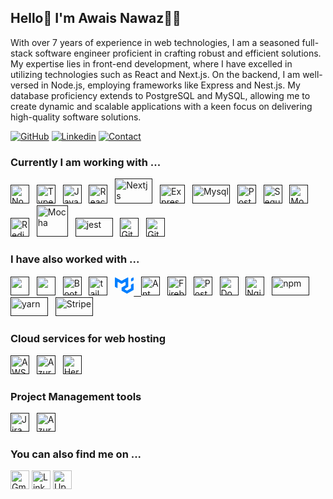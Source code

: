 ## Hello👋 I'm Awais Nawaz👨‍💻

With over 7 years of experience in web technologies, I am a seasoned full-stack software engineer proficient in crafting robust and efficient solutions. My expertise lies in front-end development, where I have excelled in utilizing technologies such as React and Next.js. On the backend, I am well-versed in Node.js, employing frameworks like Express and Nest.js. My database proficiency extends to PostgreSQL and MySQL, allowing me to create dynamic and scalable applications with a keen focus on delivering high-quality software solutions.

[![GitHub](https://img.shields.io/badge/GITHUB-blue?style=for-the-badge&logo=github)](https://github.com/mawaisnawaz/)
[![Linkedin](https://img.shields.io/badge/MY%20PROFILE-Linkedin-blue?style=for-the-badge&logo=linkedin)](https://www.linkedin.com/in/muhammadawaisnawaz/)
[![Contact](https://img.shields.io/badge/CONTACT-GMAIL-yellow?style=for-the-badge&logo=gmail&logoColor=white)](mailto:awais00772@gmail.com)

### Currently I am working with ...

<a href="" target="_blank" title="Node.js" rel="noreferrer"><img src="https://www.vectorlogo.zone/logos/nodejs/nodejs-icon.svg" alt="Node.js" width="30" height="30"/></a>&nbsp;&nbsp;
<a href="" target="_blank" title="TypeScript" rel="noreferrer"><img src="https://www.vectorlogo.zone/logos/typescriptlang/typescriptlang-icon.svg" alt="TypeScript" width="30" height="30"/></a>&nbsp;&nbsp;
<a href="" target="_blank" title="JavaScript" rel="noreferrer"><img src="https://www.freepnglogos.com/uploads/javascript-png/javascript-vector-logo-yellow-png-transparent-javascript-vector-12.png" alt="JavaScript" width="30" height="30"/></a>&nbsp;&nbsp;
<a href="" target="_blank" title="ReactJS" rel="noreferrer"><img src="https://www.vectorlogo.zone/logos/reactjs/reactjs-icon.svg" alt="ReactJS" width="30" height="30"/></a>&nbsp;&nbsp;
<a href="" target="_blank" title="Nextjs" rel="noreferrer"><img src="https://raw.githubusercontent.com/creativetimofficial/public-assets/master/logos/nextjs.jpg" alt="Nextjs" width="60" height="40"/></a>&nbsp;&nbsp;
<a href="" target="_blank" title="Expressjs" rel="noreferrer"><img src="https://ajeetchaulagain.com/static/7cb4af597964b0911fe71cb2f8148d64/87351/express-js.png" alt="Expressjs" width="40" height="30"/></a>&nbsp;&nbsp;
<a href="" target="_blank" title="Mysql" rel="noreferrer"><img src="https://www.vectorlogo.zone/logos/mysql/mysql-official.svg" alt="Mysql" width="60" height="30"/></a>&nbsp;&nbsp;
<a href="" title="PostgreSQL" target="_blank" rel="noreferrer"><img src="https://www.vectorlogo.zone/logos/postgresql/postgresql-icon.svg" alt="PostgreSQL" width="30" height="30"/></a>&nbsp;&nbsp;
<a href="" title="Sequelize" target="_blank" rel="noreferrer"><img src="https://www.vectorlogo.zone/logos/sequelizejs/sequelizejs-icon.svg" alt="Sequelize" width="30" height="30"/></a>&nbsp;&nbsp;
<a href="" target="_blank" title="MongoDB" rel="noreferrer"><img src="https://www.vectorlogo.zone/logos/mongodb/mongodb-icon.svg" alt="Mongo" width="30" height="30"/></a>&nbsp;&nbsp;
<a href="" title="Redis" target="_blank" rel="noreferrer"><img src="https://www.vectorlogo.zone/logos/redis/redis-icon.svg" alt="Redis" width="30" height="30"/></a>&nbsp;&nbsp;
<a href="" target="_blank" title="Mocha" rel="noreferrer"><img src="https://www.vectorlogo.zone/logos/mochajs/mochajs-icon.svg" alt="Mocha" width="50" height="50"/></a>&nbsp;&nbsp;
<a href="" target="_blank" title="Jest" rel="noreferrer"><img src="https://www.vectorlogo.zone/logos/jestjsio/jestjsio-ar21.svg" alt="jest" width="60" height="30"/></a>&nbsp;&nbsp;
<a href="" target="_blank" title="Git" rel="noreferrer"><img src="https://www.vectorlogo.zone/logos/git-scm/git-scm-icon.svg" alt="Git" width="30" height="30"/></a>&nbsp;&nbsp;
<a href="" target="_blank" title="GitHub" rel="noreferrer"><img src="https://www.vectorlogo.zone/logos/github/github-tile.svg" alt="GitHub" width="30" height="30"/></a>&nbsp;&nbsp;

### I have also worked with ...

<a href="" title="HTML" target="_blank" rel="noreferrer"><img src="https://www.vectorlogo.zone/logos/w3_html5/w3_html5-icon.svg" alt="" width="30" height="30"/></a>&nbsp;&nbsp;
<a href="" title="CSS" target="_blank" rel="noreferrer"><img src="https://www.vectorlogo.zone/logos/w3_css/w3_css-icon.svg" alt="" width="30" height="30"/></a>&nbsp;&nbsp;
<a href="" title="Bootstrap" target="_blank" rel="noreferrer"><img src="https://www.vectorlogo.zone/logos/getbootstrap/getbootstrap-icon.svg" alt="Bootstarp" width="30" height="30"/></a>&nbsp;&nbsp;
<a href="" title="Tailwindcss" target="_blank" rel="noreferrer"><img src="https://www.vectorlogo.zone/logos/tailwindcss/tailwindcss-icon.svg" alt="tailwindcss" width="30" height="30"/></a>&nbsp;&nbsp;
<a href="" title="MUI" target="_blank" rel="noreferrer"><svg xmlns="http://www.w3.org/2000/svg" width="30" height="32" viewBox="0 0 36 32" fill="none" class="css-1170n61"><path fill-rule="evenodd" clip-rule="evenodd" d="M30.343 21.976a1 1 0 00.502-.864l.018-5.787a1 1 0 01.502-.864l3.137-1.802a1 1 0 011.498.867v10.521a1 1 0 01-.502.867l-11.839 6.8a1 1 0 01-.994.001l-9.291-5.314a1 1 0 01-.504-.868v-5.305c0-.006.007-.01.013-.007.005.003.012 0 .012-.007v-.006c0-.004.002-.008.006-.01l7.652-4.396c.007-.004.004-.015-.004-.015a.008.008 0 01-.008-.008l.015-5.201a1 1 0 00-1.5-.87l-5.687 3.277a1 1 0 01-.998 0L6.666 9.7a1 1 0 00-1.499.866v9.4a1 1 0 01-1.496.869l-3.166-1.81a1 1 0 01-.504-.87l.028-16.43A1 1 0 011.527.86l10.845 6.229a1 1 0 00.996 0L24.21.86a1 1 0 011.498.868v16.434a1 1 0 01-.501.867l-5.678 3.27a1 1 0 00.004 1.735l3.132 1.783a1 1 0 00.993-.002l6.685-3.839zM31 7.234a1 1 0 001.514.857l3-1.8A1 1 0 0036 5.434V1.766A1 1 0 0034.486.91l-3 1.8a1 1 0 00-.486.857v3.668z" fill="#007FFF"></path></svg>&nbsp;&nbsp;
<a href="" title="Ant Design" target="_blank" rel="noreferrer"><img src="https://gw.alipayobjects.com/zos/rmsportal/KDpgvguMpGfqaHPjicRK.svg" alt="Ant Design" width="30" height="30"/></a>&nbsp;&nbsp;
<a href="" title="Firebase" target="_blank" rel="noreferrer"><img src="https://www.vectorlogo.zone/logos/firebase/firebase-icon.svg" alt="Firebase" width="30" height="30"/></a>&nbsp;&nbsp;
<a href="" title="Postman" target="_blank" rel="noreferrer"><img src="https://www.vectorlogo.zone/logos/getpostman/getpostman-icon.svg" alt="Postman" width="30" height="30"/></a>&nbsp;&nbsp;
<a href="" title="Docker" target="_blank" rel="noreferrer"><img src="https://www.vectorlogo.zone/logos/docker/docker-icon.svg" alt="Docker" width="30" height="30"/></a>&nbsp;&nbsp;
<a href="" title="Nginx" target="_blank" rel="noreferrer"><img src="https://www.vectorlogo.zone/logos/nginx/nginx-icon.svg" alt="Nginx" width="30" height="30"/></a>&nbsp;&nbsp;
<a href="" title="npm" target="_blank" rel="noreferrer"><img src="https://www.vectorlogo.zone/logos/npmjs/npmjs-ar21.svg" alt="npm" width="60" height="30"/></a>&nbsp;&nbsp;
<a href="" title="yarn" target="_blank" rel="noreferrer"><img src="https://www.vectorlogo.zone/logos/yarnpkg/yarnpkg-ar21.svg" alt="yarn" width="60" height="30"/></a>&nbsp;&nbsp;
<a href="" title="Stripe" target="_blank" rel="noreferrer"><img src="https://www.vectorlogo.zone/logos/stripe/stripe-ar21.svg" alt="Stripe" width="60" height="30"/></a>&nbsp;&nbsp;


### Cloud services for web hosting
<a href="" title="AWS" target="_blank" rel="noreferrer"><img src="https://www.vectorlogo.zone/logos/amazon/amazon-icon.svg" alt="AWS" width="30" height="30"/></a>&nbsp;&nbsp;
<a href="" title="Microsoft Azure" target="_blank" rel="noreferrer"><img src="https://www.vectorlogo.zone/logos/microsoft_azure/microsoft_azure-icon.svg" alt="Azure" width="30" height="30"/></a>&nbsp;&nbsp;
<a href="" title="Heroku" target="_blank" rel="noreferrer"><img src="https://www.vectorlogo.zone/logos/heroku/heroku-icon.svg" alt="Heroku" width="30" height="30"/></a>&nbsp;&nbsp;

### Project Management tools
<a href="" title="Jira" target="_blank" rel="noreferrer"><img src="https://www.vectorlogo.zone/logos/atlassian_jira/atlassian_jira-icon.svg" alt="Jira" width="30" height="30"/></a>&nbsp;&nbsp;
<a href="" title="Trello" target="_blank" rel="noreferrer"><img src="https://www.vectorlogo.zone/logos/trello/trello-tile.svg" alt="Azure" width="30" height="30"/></a>&nbsp;&nbsp;


### You can also find me on ...

<a href="mailto:awais00772@gmail.com" target="_blank" title="awais00772@gmai.com" rel="noreferrer"><img src="https://www.vectorlogo.zone/logos/gmail/gmail-tile.svg" alt="Gmail" width="30" height="30"/></a>
<a href="https://www.linkedin.com/in/muhammadawaisnawaz" target="_blank" title="LinkedIn" rel="noreferrer"><img src="https://www.vectorlogo.zone/logos/linkedin/linkedin-icon.svg" alt="LinkedIn" width="30" height="30"/></a>
<a href="https://www.upwork.com/freelancers/~016690e856864b684f" title="Waqas iqbal" target="_blank" rel="noreferrer"><img src="https://www.vectorlogo.zone/logos/upwork/upwork-tile.svg" alt="Upwork" width="30" height="30"/></a>

#
